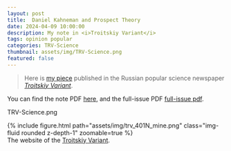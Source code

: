 ```yaml
---
layout: post
title:  Daniel Kahneman and Prospect Theory 
date: 2024-04-09 10:00:00
description: My note in <i>Troitskiy Variant</i>
tags: opinion popular
categories: TRV-Science
thumbnail: assets/img/TRV-Science.png
featured: false
---
```


> Here is [my piece](https://www.trv-science.ru/2024/04/pdf401/) published 
> in the Russian popular science newspaper <i>[Troitskiy Variant](https://www.trv-science.ru/)</i>.

You can find the note PDF [here](https://egorbronnikov.github.io/assets/pdf/trv_401N_mine.pdf), 
and the full-issue PDF [full-issue pdf](https://egorbronnikov.github.io/assets/pdf/trv_401N.pdf). 

TRV-Science.png

<div class="row mt-3">
    <div class="col-sm mt-3 mt-md-0">
        {% include figure.html path="assets/img/trv_401N_mine.png" class="img-fluid rounded z-depth-1" zoomable=true %}
    </div>
</div>
<div class="caption">
    The website of the <a href="https://www.trv-science.ru/">Troitskiy Variant</a>.
</div>


